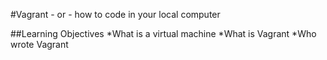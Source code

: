 #Vagrant - or - how to code in your local computer

##Learning Objectives
*What is a virtual machine
*What is Vagrant
*Who wrote Vagrant

